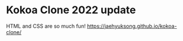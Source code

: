 # Kokoa Clone 2022 update

HTML and CSS are so much fun!
https://jaehyuksong.github.io/kokoa-clone/
